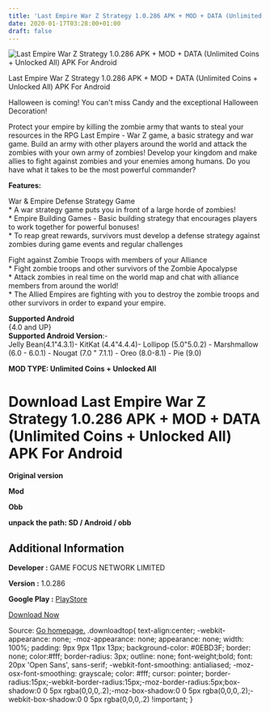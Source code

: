 ```yaml
---
title: 'Last Empire War Z Strategy 1.0.286 APK + MOD + DATA (Unlimited Coins + Unlocked All) APK For Android'
date: 2020-01-17T03:28:00+01:00
draft: false
---
```


![Last Empire War Z Strategy 1.0.286 APK + MOD + DATA (Unlimited Coins + Unlocked All) APK For Android](https://i1.wp.com/apkhome.net/wp-content/uploads/2020/01/Last-Empire-War-Z-Strategy-1.0.286-APK-MOD-DATA-Unlimited-Coins-Unlocked-All.png "Last Empire War Z Strategy 1.0.286 APK + MOD + DATA (Unlimited Coins + Unlocked All) APK For Android")

  

Last Empire War Z Strategy 1.0.286 APK + MOD + DATA (Unlimited Coins + Unlocked All) APK For Android

Halloween is coming! You can't miss Candy and the exceptional Halloween Decoration!

Protect your empire by killing the zombie army that wants to steal your resources in the RPG Last Empire - War Z game, a basic strategy and war game. Build an army with other players around the world and attack the zombies with your own army of zombies! Develop your kingdom and make allies to fight against zombies and your enemies among humans. Do you have what it takes to be the most powerful commander?

**Features:**

War & Empire Defense Strategy Game  
\* A war strategy game puts you in front of a large horde of zombies!  
\* Empire Building Games - Basic building strategy that encourages players to work together for powerful bonuses!  
\* To reap great rewards, survivors must develop a defense strategy against zombies during game events and regular challenges

Fight against Zombie Troops with members of your Alliance  
\* Fight zombie troops and other survivors of the Zombie Apocalypse  
\* Attack zombies in real time on the world map and chat with alliance members from around the world!  
\* The Allied Empires are fighting with you to destroy the zombie troops and other survivors in order to expand your empire.

**Supported Android**  
{4.0 and UP}  
**Supported Android Version**:-  
Jelly Bean(4.1"4.3.1)- KitKat (4.4"4.4.4)- Lollipop (5.0"5.0.2) - Marshmallow (6.0 - 6.0.1) - Nougat (7.0 " 7.1.1) - Oreo (8.0-8.1) - Pie (9.0)

**MOD TYPE: Unlimited Coins + Unlocked All**

Download Last Empire War Z Strategy 1.0.286 APK + MOD + DATA (Unlimited Coins + Unlocked All) APK For Android
=============================================================================================================

**Original version**

**Mod**

**Obb**

**unpack the path: SD / Android / obb**

Additional Information
----------------------

**Developer :** GAME FOCUS NETWORK LIMITED

**Version :** 1.0.286

**Google Play :** [PlayStore](https://play.google.com/store/apps/details?id=com.longtech.lastwars.gp)

  

[Download Now](https://store4app.co/post/last-empire-war-z-strategy-1-0-286-apk-mod-data-unlimited-coins-unlocked-all-apk-for-android_1579196800)

  
Source: [Go homepage.](https://store4app.co/post/last-empire-war-z-strategy-1-0-286-apk-mod-data-unlimited-coins-unlocked-all-apk-for-android_1579196800) .downloadtop{ text-align:center; -webkit-appearance: none; -moz-appearance: none; appearance: none; width: 100%; padding: 9px 9px 11px 13px; background-color: #0EBD3F; border: none; color:#fff; border-radius: 3px; outline: none; font-weight;bold; font: 20px 'Open Sans', sans-serif; -webkit-font-smoothing: antialiased; -moz-osx-font-smoothing: grayscale; color: #fff; cursor: pointer; border-radius:15px;-webkit-border-radius:15px;-moz-border-radius:5px;box-shadow:0 0 5px rgba(0,0,0,.2);-moz-box-shadow:0 0 5px rgba(0,0,0,.2);-webkit-box-shadow:0 0 5px rgba(0,0,0,.2) !important; }